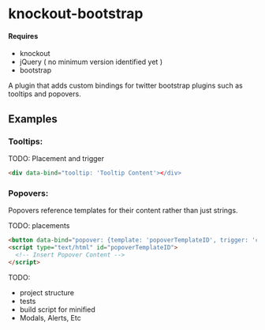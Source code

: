knockout-bootstrap
==================

#### Requires
- knockout
- jQuery ( no minimum version identified yet )
- bootstrap 

A plugin that adds custom bindings for twitter bootstrap plugins such as tooltips and popovers.

## Examples

### Tooltips:

TODO: Placement and trigger

```html
<div data-bind="tooltip: 'Tooltip Content'></div>
```

### Popovers:
Popovers reference templates for their content rather
than just strings.

TODO: placements

```html
<button data-bind="popover: {template: 'popoverTemplateID', trigger: 'click'}"></button>
<script type="text/html" id="popoverTemplateID">
  <!-- Insert Popover Content -->
</script>
```

TODO:
- project structure
- tests
- build script for minified
- Modals, Alerts, Etc

